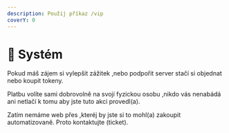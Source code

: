 ```yaml
---
description: Použij příkaz /vip
coverY: 0
---
```


# 🎫 Systém

Pokud máš zájem si vylepšit zážitek ,nebo podpořit server stačí si objednat nebo koupit tokeny.

Platbu volíte sami dobrovolně na svojí fyzickou osobu ,nikdo vás nenabádá ani netlačí k tomu aby jste tuto akci provedl(a).



Zatím nemáme web přes ,kteréj by jste si to mohl(a) zakoupit automatizovaně. Proto kontaktujte (ticket).&#x20;
